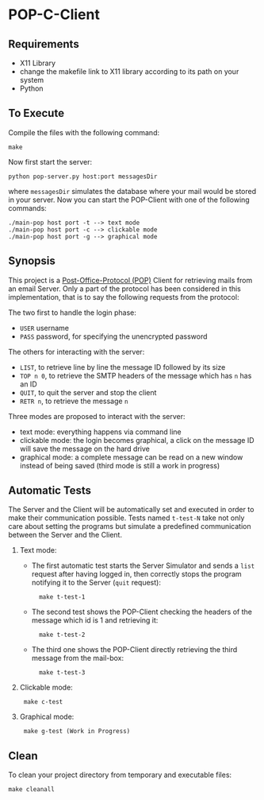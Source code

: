 # POP-C-Client

## Requirements

* X11 Library
* change the makefile link to X11 library according to its path on your system
* Python 

## To Execute

Compile the files with the following command:

	make
	
Now first start the server:

	python pop-server.py host:port messagesDir
	
where `messagesDir` simulates the database where your mail would be stored in your server. 
Now you can start the POP-Client with one of the following commands:

	./main-pop host port -t --> text mode
	./main-pop host port -c --> clickable mode
	./main-pop host port -g --> graphical mode 

## Synopsis

This project is a [Post-Office-Protocol (POP)](https://fr.wikipedia.org/wiki/Post_Office_Protocol) Client for retrieving mails from an email Server. Only a part of the protocol has been considered in this implementation, that is to say the following requests from the protocol:

The two first to handle the login phase:
* `USER` username
* `PASS` password, for specifying the unencrypted password

The others for interacting with the server:
* `LIST`, to retrieve line by line the message ID followed by its size
* `TOP n 0`, to retrieve the SMTP headers of the message which has `n` has an ID
* `QUIT`, to quit the server and stop the client
* `RETR n`, to retrieve the message `n`

Three modes are proposed to interact with the server:
* text mode: everything happens via command line
* clickable mode: the login becomes graphical, a click on the message ID will save the message on the hard drive
* graphical mode: a complete message can be read on a new window instead of being saved (third mode is still a work in progress)

## Automatic Tests

The Server and the Client will be automatically set and executed in order to make their communication possible.
Tests named `t-test-N` take not only care about setting the programs but simulate a predefined communication between the Server and the Client.

1. Text mode: 

	* The first automatic test starts the Server Simulator and sends a `list` request after having logged in, then correctly stops the program notifying it to the Server (`quit` request):

			make t-test-1 

	* The second test shows the POP-Client checking the headers of the message which id is 1 and retrieving it:

			make t-test-2
	
	* The third one shows the POP-Client directly retrieving the third message from the mail-box:

			make t-test-3

2. Clickable mode:

		make c-test

3. Graphical mode:

		make g-test (Work in Progress)


## Clean

To clean your project directory from temporary and executable files:

	make cleanall
